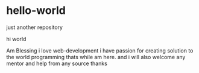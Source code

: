 # hello-world
just another repository

hi world

Am Blessing i love web-development
i have passion for creating solution to the world programming thats while am here.
and i will also welcome any mentor and help from any source thanks
